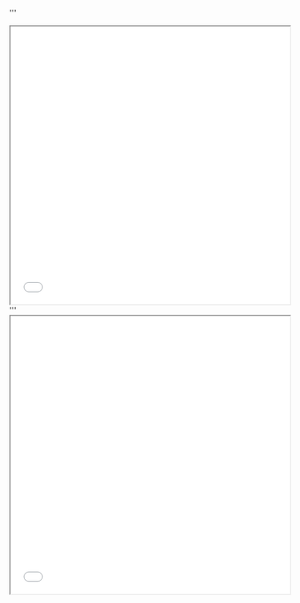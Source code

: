 '''
<iframe src="//player.bilibili.com/player.html?bvid=BV1RP4y1S7v6" width="100%" height="500" ></iframe>
'''
<iframe src="//player.bilibili.com/player.html?bvid=BV1RP4y1S7v6" width="100%" height="500" ></iframe>

